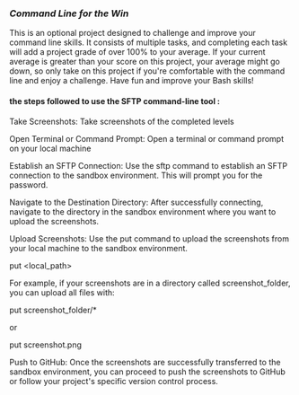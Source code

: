 ### *Command Line for the Win*

This is an optional project designed to challenge and improve your command line skills. It consists of multiple
tasks, and completing each task will add a project grade of over 100% to your average. If your current average is
greater than your score on this project, your average might go down, so only take on this project if you're
comfortable with the command line and enjoy a challenge. Have fun and improve your Bash skills!

####  the steps followed to use the SFTP command-line tool :

Take Screenshots: Take screenshots of the completed levels 

Open Terminal or Command Prompt: Open a terminal or command prompt on your local machine

Establish an SFTP Connection:
Use the sftp command to establish an SFTP connection to the sandbox environment. This will prompt you for the password.

Navigate to the Destination Directory:
After successfully connecting, navigate to the directory in the sandbox environment where you want to upload the screenshots.

Upload Screenshots:
Use the put command to upload the screenshots from your local machine to the sandbox environment. 

put <local_path>

For example, if your screenshots are in a directory called screenshot_folder, you can upload all files with:

put screenshot_folder/*

or 

put screenshot.png

Push to GitHub: Once the screenshots are successfully transferred to the sandbox environment, you can proceed to push the screenshots to GitHub or follow your project's specific version control process.
